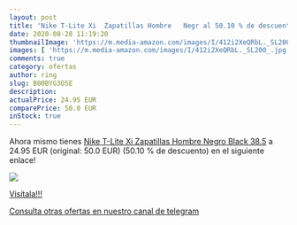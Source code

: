```yaml
---
layout: post
title: 'Nike T-Lite Xi  Zapatillas Hombre   Negr al 50.10 % de descuento'
date: 2020-08-28 11:19:20
thumbnailImage: 'https://m.media-amazon.com/images/I/412i2XeQRbL._SL200_.jpg'
images: [ 'https://m.media-amazon.com/images/I/412i2XeQRbL._SL200_.jpg' ]
comments: true
category: ofertas
author: ring
slug: B00BYG3OSE
description:
actualPrice: 24.95 EUR
comparePrice: 50.0 EUR
inStock: true
---
```


Ahora mismo tienes [Nike T-Lite Xi  Zapatillas Hombre   Negro  Black   38.5](https://www.amazon.com/dp/B00BYG3OSE/?tag=redken08-20) a 24.95 EUR (original: 50.0 EUR) (50.10 %  de descuento) en el siguiente enlace!

[![](https://m.media-amazon.com/images/I/412i2XeQRbL._SL200_.jpg)](https://www.amazon.com/dp/B00BYG3OSE/?tag=redken08-20)

[Visítala!!!](https://www.amazon.com/dp/B00BYG3OSE/?tag=redken08-20)

[Consulta otras ofertas en nuestro canal de telegram](https://t.me/s/ofertas25)

